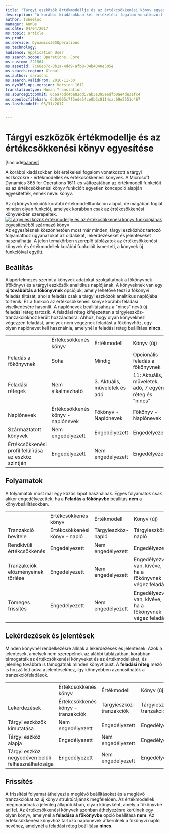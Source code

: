 ```yaml
---
title: "Tárgyi eszközök értékmodellje és az értékcsökkenési könyv egyesítése"
description: "A korábbi kiadásokban két értékelési fogalom vonatkozott a tárgyi eszközökre - értékmodellek és értékcsökkenési könyvek. A Microsoft Dynamics 365 for Operations 1611-es változatában az értékmodell funkcióit és az értékcsökkenési könyv funkcióit egyetlen koncepció alapján egyesítették, ennek neve: könyv."
author: twheeloc
manager: AnnBe
ms.date: 04/04/2017
ms.topic: article
ms.prod: 
ms.service: Dynamics365Operations
ms.technology: 
audience: Application User
ms.search.scope: Operations, Core
ms.custom: 221564
ms.assetid: 7c68eb7c-8b1a-4dd9-afb8-04b4040e305e
ms.search.region: Global
ms.author: saraschi
ms.search.validFrom: 2016-11-30
ms.dyn365.ops.version: Version 1611
translationtype: Human Translation
ms.sourcegitcommit: 0c6a7bdc4ba82dd57ab3e395e6dfb0ae4de31fc4
ms.openlocfilehash: 6c8c005c7f5ede54ce0b6c8114cac69e2551d467
ms.lasthandoff: 03/31/2017


---
```


# <a name="fixed-asset-value-model-and-depreciation-book-merge"></a>Tárgyi eszközök értékmodellje és az értékcsökkenési könyv egyesítése

[!include[banner](../includes/banner.md)]


A korábbi kiadásokban két értékelési fogalom vonatkozott a tárgyi eszközökre - értékmodellek és értékcsökkenési könyvek. A Microsoft Dynamics 365 for Operations 1611-es változatában az értékmodell funkcióit és az értékcsökkenési könyv funkcióit egyetlen koncepció alapján egyesítették, ennek neve: könyv.

Az új könyvfunkciók korábbi értékmodellfunkción alapul, de magában foglal minden olyan funkciót, amelyek korábban csak az értékcsökkenési könyvekben szerepeltek. [![Tárgyi eszközök értékmodellje és az értékcsökkenési könyv funkciójának egyesítéséből származó könyv](./media/fixed-assets.png)](./media/fixed-assets.png) Az egyesítésnek köszönhetően most már minden, tárgyi eszközhöz tartozó folyamathoz ugyanazokat az oldalakat, lekérdezéseket és jelentéseket használhatja. A jelen témakörben szereplő táblázatok az értékcsökkenési könyvek és értékmodellek korábbi funkcióit ismerteti, a könyvek új funkcióival együtt.

## <a name="setup"></a>Beállítás
Alapértelmezés szerint a könyvek adatokat szolgáltatnak a főkönyvnek (főkönyv) és a tárgyi eszközök analitikus naplójának. A könyveknek van egy új **továbbítás a főkönyvnek** opciójuk, amely lehetővé teszi a főkönyvi feladás tiltását, ahol a feladás csak a tárgyi eszközök analitikus naplójába történik. Ez a funkció az értékcsökkenési könyv korábbi feladási viselkedésére hasonlít. A naplónevek beállításához a "nincs" nevű új feladási réteg tartozik. A feladási réteg kifejezetten a tárgyieszköz-tranzakciókhoz került hozzáadásra. Ahhoz, hogy olyan könyvekhez végezzen feladást, amelyek nem végeznek feladást a főkönyvhöz, egy olyan naplónevet kell használnia, amelynél a feladási réteg beállítása **nincs**.

|                                                  |                                 |                                 |                                                         |
|--------------------------------------------------|---------------------------------|---------------------------------|---------------------------------------------------------|
|                                                  | Értékcsökkenés könyv               | Értékmodell                     | Könyv (új)                                              |
| Feladás a főkönyvnek                                   | Soha                           | Mindig                          | Opcionális feladás a főkönyvnek                                |
| Feladási rétegek                                   | Nem alkalmazható                  | 3. Aktuális, műveletek és adó | 11: Aktuális, műveletek, adó, 7 egyéni réteg és "nincs" |
| Naplónevek                                    | Értékcsökkenés könyv - naplónevek | Főkönyv - Naplónevek              | Főkönyv - Naplónevek                                      |
| Származtatott könyvek                                    | Nem engedélyezett                     | Engedélyezett                         | Engedélyezett                                                 |
| Értékcsökkenési profil felülírása az eszköz szintjén | Engedélyezett                         | Nem engedélyezett                     | Engedélyezett                                                 |

## <a name="processes"></a>Folyamatok
A folyamatok most már egy közös lapot használnak. Egyes folyamatok csak akkor engedélyezettek, ha a **Feladás a főkönyvbe** beállítás **nem** a könyvbeállításokban.

|                                |                           |                     |                                          |
|--------------------------------|---------------------------|---------------------|------------------------------------------|
|                                | Értékcsökkenés könyv         | Értékmodell         | Könyv (új)                               |
| Tranzakció bevitele              | Értékcsökkenési könyv – napló | Tárgyieszköz-napló | Tárgyieszköz-napló                      |
| Rendkívüli értékcsökkenés             | Engedélyezett                   | Nem engedélyezett         | Engedélyezett                                  |
| Tranzakciók előzményeinek törlése | Engedélyezett                   | Nem engedélyezett         | Engedélyezve van, kivéve, ha a főkönyvnek végez feladást |
| Tömeges frissítés                    | Engedélyezett                   | Nem engedélyezett         | Engedélyezve van, kivéve, ha a főkönyvnek végez feladást |

## <a name="inquiries-and-reports"></a>Lekérdezések és jelentések
Minden könyvnél rendelkezésre állnak a lekérdezések és jelentések. Azok a jelentések, amelyek nem szerepelnek az alábbi táblázatban, korábban támogatták az értékcsökkenési könyveket és az értékmodelleket, és jelenleg továbbra is támogatnak minden könyvtípust. A **feladási réteg** mező is hozzá lett adva a jelentésekhez, így könnyebben azonosíthatók a tranzakciófeladások.

|                                       |                                |                          |                          |
|---------------------------------------|--------------------------------|--------------------------|--------------------------|
|                                       | Értékcsökkenés könyv              | Értékmodell              | Könyv (új)               |
| Lekérdezések                             | Értékcsökkenés könyv - tranzakciók | Tárgyieszköz-tranzakciók | Tárgyieszköz-tranzakciók |
| Tárgyi eszközök kimutatása                 | Nem engedélyezett                    | Engedélyezett                  | Engedélyezett                  |
| Tárgyi eszköz alapja                     | Engedélyezett                        | Nem engedélyezett              | Engedélyezett                  |
| Tárgyi eszköz negyedéven belüli felhasználhatósága | Engedélyezett                        | Nem engedélyezett              | Engedélyezett                  |

## <a name="upgrade"></a>Frissítés
A frissítési folyamat áthelyezi a meglévő beállításokat és a meglévő tranzakciókat az új könyv struktúrájának megfelelően. Az értékmodellek megmaradnak a jelenleg állapotukban, olyan könyvként, amely a főkönyvbe ad fel. Az értékcsökkenési könyvek azonban áthelyezésre kerülnek egy olyan könyv, amelynél a **feladása a főkönyvbe** opció beállítása **nem**. Az értékcsökkenési könyvhöz tartozó naplónevek átkerülnek a főkönyvi napló nevéhez, amelynél a feladási réteg beállítása **nincs**.




